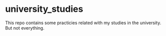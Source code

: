 # university_studies
This repo contains some practicies related with my studies in the university. But not everything.
